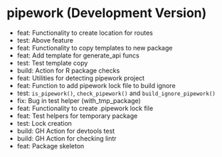 # pipework (Development Version)

- feat: Functionality to create location for routes
- test: Above feature
- feat: Functionality to copy templates to new package
- feat: Add template for generate_api funcs
- test: Test template copy
- build: Action for R package checks
- feat: Utilities for detecting pipework project
- feat: Function to add pipework lock file to build ignore
- test: `is_pipework()`, `check_pipework()` and `build_ignore_pipework()`
- fix: Bug in test helper (with_tmp_package)
- feat: Functionality to create .pipework lock file
- feat: Test helpers for temporary package
- test: Lock creation
- build: GH Action for devtools test
- build: GH Action for checking lintr
- feat: Package skeleton
